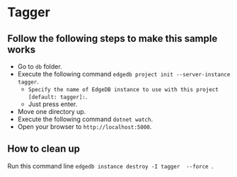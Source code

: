 # Tagger


## Follow the following steps to make this sample works

- Go to `db` folder.
- Execute the following command `edgedb project init --server-instance tagger`.
  - `Specify the name of EdgeDB instance to use with this project [default: tagger]:`.
  - Just press enter.
- Move one directory up.
- Execute the following command `dotnet watch`.
- Open your browser to `http://localhost:5000`.

## How to clean up 

Run this command line `edgedb instance destroy -I tagger  --force `.